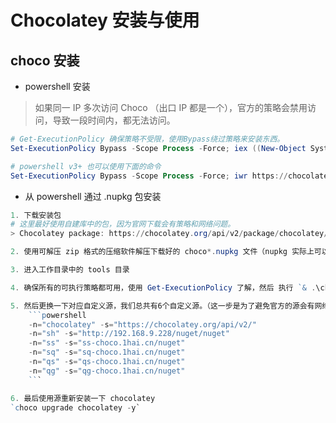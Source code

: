 # Chocolatey 安装与使用

## choco 安装

- powershell 安装

> 如果同一 IP 多次访问 Choco （出口 IP 都是一个），官方的策略会禁用访问，导致一段时间内，都无法访问。

```powershell
# Get-ExecutionPolicy 确保策略不受限，使用Bypass绕过策略来安装东西。
Set-ExecutionPolicy Bypass -Scope Process -Force; iex ((New-Object System.Net.WebClient).DownloadString('https://chocolatey.org/install.ps1'))

# powershell v3+ 也可以使用下面的命令
Set-ExecutionPolicy Bypass -Scope Process -Force; iwr https://chocolatey.org/install.ps1 -UseBasicParsing | iex
```

- 从 powershell 通过 .nupkg 包安装

```powershell
1. 下载安装包
# 这里最好使用自建库中的包，因为官网下载会有策略和网络问题。
> Chocolatey package: https://chocolatey.org/api/v2/package/chocolatey/   # 这个是最新的包

2. 使用可解压 zip 格式的压缩软件解压下载好的 choco*.nupkg 文件（nupkg 实际上可以认为是 zip 文件）放置在任意目录，

3. 进入工作目录中的 tools 目录

4. 确保所有的可执行策略都可用，使用 Get-ExecutionPolicy 了解，然后 执行 `& .\chocolateyInstall.ps1`

5. 然后更换一下对应自定义源，我们总共有6个自定义源。（这一步是为了避免官方的源会有网络及策略问题）
    ```powershell
    -n="chocolatey" -s="https://chocolatey.org/api/v2/"
    -n="sh" -s="http://192.168.9.228/nuget/nuget"
    -n="ss" -s="ss-choco.1hai.cn/nuget"
    -n="sq" -s="sq-choco.1hai.cn/nuget"
    -n="qs" -s="qs-choco.1hai.cn/nuget"
    -n="qg" -s="qg-choco.1hai.cn/nuget"
    ```

6. 最后使用源重新安装一下 chocolatey
`choco upgrade chocolatey -y`

